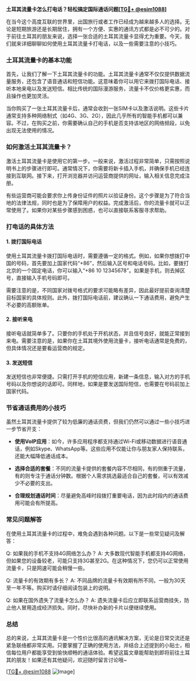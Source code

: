 **土耳其流量卡怎么打电话？轻松搞定国际通话问题[[TG💪+ @esim1088](https://t.me/s/esim1088)]**

在当今这个高度互联的世界里，出国旅行或者工作已经成为越来越多人的选择。无论是短期旅游还是长期居住，拥有一个方便、实惠的通讯方式都是必不可少的。对于前往土耳其的朋友来说，选择一张合适的土耳其流量卡显得尤为重要。今天，我们就来详细聊聊如何使用土耳其流量卡打电话，以及一些需要注意的小技巧。

### 土耳其流量卡的基本功能

首先，让我们了解一下土耳其流量卡的功能。土耳其流量卡通常不仅仅提供数据流量服务，还包含了语音通话和短信功能。这意味着你可以用它来拨打国际电话、接听本地来电以及发送短信。相比传统的国际漫游服务，流量卡不仅价格更实惠，而且操作也更加灵活。

当你购买了一张土耳其流量卡后，通常会收到一张SIM卡以及激活说明。这些卡片通常支持多种网络制式（如4G、3G、2G），因此几乎所有的智能手机都可以兼容。不过，在购买之前，你需要确认自己的手机是否支持该地区的网络频段，以免出现无法使用的情况。

### 如何激活土耳其流量卡？

激活土耳其流量卡是使用它的第一步。一般来说，激活过程非常简单，只需按照说明书上的步骤进行即可。通常情况下，你需要将新卡插入手机，并确保手机已经连接到互联网。接下来，打开浏览器并访问运营商提供的网址，输入相关信息完成注册。

有些运营商可能会要求你上传身份证件的照片以验证身份。这个步骤是为了符合当地的法律法规，同时也是为了保障用户的权益。完成激活后，你的流量卡就可以正常使用了。如果你对某些步骤感到困惑，也可以直接联系客服寻求帮助。

### 打电话的具体方法

#### 1. 拨打国际电话
使用土耳其流量卡拨打国际电话时，需要遵循一定的格式。例如，如果你想拨打中国的号码，首先要加上国家代码“+86”，然后输入区号和电话号码。比如，要拨打北京的一个固定电话，你可以输入“+86 10 12345678”。如果是手机，则去掉区号，直接输入手机号码即可。

需要注意的是，不同国家对拨号格式的要求可能略有差异，因此最好提前查询清楚目标国家的具体规则。此外，拨打国际电话前，建议确认一下通话费用，避免产生不必要的高额账单。

#### 2. 接听来电
接听电话就简单多了。只要你的手机处于开机状态，并且信号良好，就能正常接到来电。需要注意的是，如果你在土耳其境外使用流量卡，接听电话通常是免费的，但具体情况还是要看运营商的规定。

#### 3. 发送短信
发送短信也非常便捷。只需打开手机的短信应用，新建一条信息，输入对方的手机号码以及你想说的话即可。同样地，如果是要发送国际短信，也需要在号码前加上国家代码。

### 节省通话费用的小技巧

虽然土耳其流量卡提供了较为低廉的通话资费，但我们仍然可以通过一些小技巧进一步节省开支：

- **使用VoIP应用**：如今，许多应用程序都支持通过Wi-Fi或移动数据进行语音通话，例如Skype、WhatsApp等。这些应用不仅能让你与朋友家人保持联系，还能大幅降低通话成本。
  
- **选择合适的套餐**：不同的流量卡提供的套餐内容不尽相同，有的侧重于流量，有的则专注于通话分钟数。根据个人需求挑选最适合自己的套餐，可以有效减少不必要的支出。

- **合理规划通话时间**：尽量避免高峰时段拨打重要电话，因为此时段内的通话费用可能会有所提高。

### 常见问题解答

在使用土耳其流量卡的过程中，难免会遇到各种问题。以下是一些常见疑问及解答：

Q: 如果我的手机不支持4G网络怎么办？
A: 大多数现代智能手机都支持4G网络，但如果您的设备较老，可能只支持3G甚至2G。在这种情况下，您仍可以正常使用流量卡，只是网速可能会稍慢一些。

Q: 流量卡的有效期有多长？
A: 不同品牌的流量卡有效期有所不同，一般为30天至一年不等。购买时请仔细阅读包装上的说明。

Q: 如果在国外遗失了流量卡怎么办？
A: 遗失流量卡后应立即联系运营商挂失，防止他人冒用造成经济损失。同时，尽快补办新的卡片以便继续使用。

### 总结

总的来说，土耳其流量卡是一个性价比很高的通讯解决方案，无论是日常交流还是紧急联络都非常实用。只要掌握了正确的使用方法，并结合上述提到的小贴士，相信每位用户都能享受到愉快顺畅的通话体验。希望这篇文章能帮助到即将前往土耳其的朋友！如果还有其他疑问，欢迎随时留言讨论哦~

[[TG💪+ @esim1088](https://t.me/s/esim1088) ![Image](https://i.postimg.cc/4NQfJmqS/Snipaste-2025-05-13-00-14-12.png)]